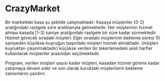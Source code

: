 # CrazyMarket

Bir marketteki kasa şu şekilde çalışmaktadır:
Kasaya müşteriler  [0-2] aralığındaki rastgele süre aralıklarıyla gelmektedir.
Her müşterinin hizmet alması kasada [1-3] saniye aralığındaki rastgele bir süre kadar sürmektedir.  
Hizmet görecek sıradaki müşteri:
Eğer sıradaki müşterinin bekleme süresi 10 saniyeden büyükse kuyruğun başındaki müşteri hizmet almaktadır. (müşteri kuyruktan çıkarılmaktadır)
küçükse verilen bir tekerlemedeki sesli harfler kullanılarak müşteriler arasından seçilmektedir

Program, verilen müşteri sayısı kadar müşteri, kasadan hizmet görene kadar çalışmaya devam eder ve son olarak kuruktaki müşterilerin bekleme zamanlarını yazdırır.

